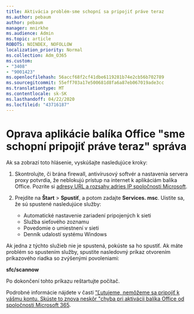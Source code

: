 ```yaml
---
title: Aktivácia problém-sme schopní sa pripojiť práve teraz
ms.author: pebaum
author: pebaum
manager: mnirkhe
ms.audience: Admin
ms.topic: article
ROBOTS: NOINDEX, NOFOLLOW
localization_priority: Normal
ms.collection: Adm_O365
ms.custom:
- "3408"
- "9001423"
ms.openlocfilehash: 56accf68f2cf41dbe6119281b74e2cb56b702789
ms.sourcegitcommit: 55eff703a17e500681d8fa6a87eb067019ade3cc
ms.translationtype: MT
ms.contentlocale: sk-SK
ms.lasthandoff: 04/22/2020
ms.locfileid: "43716187"
---
```

# <a name="fixing-the-office-apps-we-are-unable-to-connect-right-now-message"></a>Oprava aplikácie balíka Office "sme schopní pripojiť práve teraz" správa

Ak sa zobrazí toto hlásenie, vyskúšajte nasledujúce kroky:

1. Skontrolujte, či brána firewall, antivírusový softvér a nastavenia servera proxy potvrdia, že neblokujú prístup na internet k aplikáciám balíka Office. Pozrite si [adresy URL a rozsahy adries IP spoločnosti Microsoft](https://docs.microsoft.com/office365/enterprise/urls-and-ip-address-ranges).

2. Prejdite na **Štart** > **Spustiť**, a potom zadajte **Services. msc**. Uistite sa, že sú spustené nasledujúce služby:
    - Automatické nastavenie zariadení pripojených k sieti
    - Služba sieťového zoznamu
    - Povedomie o umiestnení v sieti
    - Denník udalostí systému Windows

Ak jedna z týchto služieb nie je spustená, pokúste sa ho spustiť. Ak máte problém so spustením služby, spustite nasledovný príkaz otvorením príkazového riadka so zvýšenými povoleniami:

**sfc/scannow**

Po dokončení tohto príkazu reštartujte počítač.

Podrobné informácie nájdete v časti ["Ľutujeme, nemôžeme sa pripojiť k vášmu kontu. Skúste to znova neskôr "chyba pri aktivácii balíka Office od spoločnosti Microsoft 365](https://docs.microsoft.com/office/troubleshoot/activation-installation/issue-when-activate-office-from-office-365).